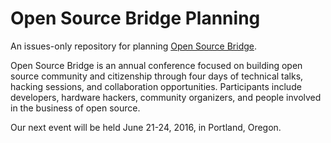 Open Source Bridge Planning
===========================

An issues-only repository for planning [Open Source Bridge](http://opensourcebridge.org).

Open Source Bridge is an annual conference focused on building open source community and citizenship through four days of technical talks, hacking sessions, and collaboration opportunities. Participants include developers, hardware hackers, community organizers, and people involved in the business of open source.

Our next event will be held June 21-24, 2016, in Portland, Oregon.
